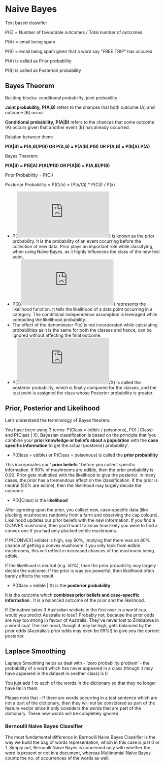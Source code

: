 # Naive Bayes

Text based classifier

P(E) = Number of favourable outcomes / Total number of outcomes

P(A) = email being spam

P(B) = email being spam given that a word say "FREE TRIP" has occured

P(A) is called as Prior probability

P(B) is called as Posterioir probability


## Bayes Theorem

Building blocks: conditional probability, joint probability


**Joint probability,** **P(A,B)** refers to the chances that both outcome (A) and outcome (B) occur.

**Conditional probability,** **P(A|B)** refers to the chances that some outcome (A) occurs given that another event (B) has already occurred.

Relation between them:

**P(A|B) = P(A,B)/P(B)  OR   P(A,B) = P(A|B).P(B)   OR   P(A,B) = P(B|A).P(A)**


Bayes Theorem:

**P(A|B) = P(B|A).P(A)/P(B)   OR   P(A|B) = P(A,B)/P(B)**


Prior Probability = P(Ci)

Posterior Probability = P(Ci/x) = (P(x/Ci) * P(Ci)) / P(x)


* P(![C_{i}](https://latex.codecogs.com/gif.latex?C_%7Bi%7D)) is known as the prior probability. It is the probability of an event occurring before the collection of new data.  Prior plays an important role while classifying, when using Naïve Bayes, as it highly influences the class of the new test point.
* P(X/![C_{i}](https://latex.codecogs.com/gif.latex?C_%7Bi%7D)) represents the likelihood function. It tells the likelihood of a data point occurring in a category. The conditional independence assumption is leveraged while computing the likelihood probability.
* The effect of the denominator P(x) is not incorporated while calculating probabilities as it is the same for both the classes and hence, can be ignored without affecting the final outcome.
* P(![C_{i}](https://latex.codecogs.com/gif.latex?C_%7Bi%7D)/X) is called the posterior probability, which is finally compared for the classes, and the test point is assigned the class whose Posterior probability is greater.


## Prior, Posterior and Likelihood

Let’s understand the terminology of Bayes theorem.

You have been using 3 terms: P(Class = edible / poisonous), P(X | Class) and P(Class | X). Bayesian classification is based on the principle that ‘you combine your **prior knowledge or beliefs about a population** with the **case specific information** to get the actual (posterior) probability’.

* P(Class = edible) or P(Class = poisonous) is called the **prior probability**

This incorporates our ‘ **prior beliefs** ’ before you collect specific information. If 90% of mushrooms are edible, then the prior probability is 0.90. Prior gets multiplied with the likelihood to give the posterior. In many cases, the prior has a tremendous effect on the classification. If the prior is neutral (50% are edible), then the likelihood may largely decide the outcome.

* P(X|Class) is the **likelihood**

After agreeing upon the prior, you collect new, case-specific data (like plucking mushrooms randomly from a farm and observing the cap colours). Likelihood updates our prior beliefs with the new information. If you find a CONVEX mushroom, then you’d want to know how likely you were to find a convex one if you had only plucked edible mushrooms.

If  P(CONVEX| edible) is high, say 80%, implying that there was an 80% chance of getting a convex mushroom if you only took from edible mushrooms, this will reflect in increased chances of the mushroom being edible.

If the likelihood is neutral (e.g. 50%), then the prior probability may largely decide the outcome. If the prior is way too powerful, then likelihood often barely affects the result.

* P(Class = edible | X) is the **posterior probability**

It is the outcome which **combines prior beliefs and case-specific information** . It is a balanced outcome of the prior and the likelihood.

If Zimbabwe takes 3 Australian wickets in the first over in a world cup, would you predict Australia to lose? Probably not, because the prior odds are way too strong in favour of Australia. They’ve never lost to Zimbabwe in a world cup! The likelihood, though it may be high, gets balanced by the prior odds (Australia’s prior odds may even be 99%!) to give you the correct posterior.


## **Laplace Smoothing**

Laplace Smoothing helps us deal with - 'zero probability problem’ - the probability of a word which has never appeared in a class (though it may have appeared in the dataset in another class) is 0

You just add 1 to each of the words in the dictionary so that they no longer have 0s in them

Please note that - If there are words occurring in a test sentence which are not a part of the dictionary, then they will not be considered as part of the feature vector since it only considers the words that are part of the dictionary. These new words will be completely ignored.


### Bernoulli Naive Bayes Classifier

The most fundamental difference in Bernoulli Naive Bayes Classifier is the way we build the bag of words representation, which in this case is just 0 or 1. Simply put, Bernoulli Naive Bayes is concerned only with whether the word is present or not in a document, whereas Multinomial Naive Bayes counts the no. of occurrences of the words as well.
